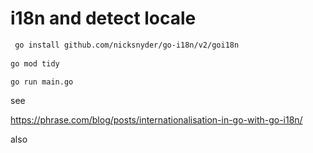 # i18n and detect locale

```bash
 go install github.com/nicksnyder/go-i18n/v2/goi18n
 
go mod tidy

go run main.go
```

see 

https://phrase.com/blog/posts/internationalisation-in-go-with-go-i18n/

also

